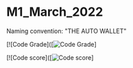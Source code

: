 # M1_March_2022
Naming convention: "THE AUTO WALLET"

[![Code Grade]([![Code Grade](<https://api.codiga.io/project/32244/status/svg>)]

[![Code score]([![Code score](<https://api.codiga.io/project/32244/score/svg>)]
